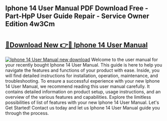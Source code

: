 ## Iphone 14 User Manual PDF Download Free - Part-HpP User Guide Repair - Service Owner Edition 4w3Cm

# <h2><a href="http://bc28097.oget.top/?id=Iphone+14+User+Manual">🔗Download New 👉🔴 Iphone 14 User Manual</a></h2>

[![Iphone 14 User Manual new download](https://i.imgur.com/5g1atiW.png)](http://bc28097.oget.top/?id=Iphone+14+User+Manual)
Welcome to the user manual for your recently bought Iphone 14 User Manual. This guide is here to help you navigate the features and functions of your product with ease. Inside, you will find detailed instructions for installation, operation, maintenance, and troubleshooting. To ensure a successful experience with your new Iphone 14 User Manual, we recommend reading this user manual carefully. It contains detailed information on product setup, usage instructions, and an overview of the various features and capabilities. Explore the limitless possibilities of list of features with your new Iphone 14 User Manual. Let's Get Started! Contact us today and let us Iphone 14 User Manual guide you through the process.
